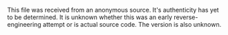 This file was received from an anonymous source.  It's authenticity has yet to be determined. It is unknown whether this was an early reverse-engineering attempt or is actual source code.  The version is also unknown.
